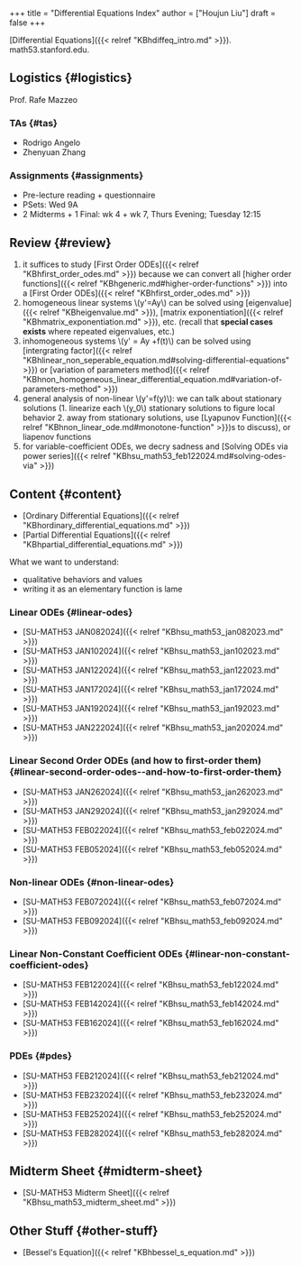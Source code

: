 +++
title = "Differential Equations Index"
author = ["Houjun Liu"]
draft = false
+++

[Differential Equations]({{< relref "KBhdiffeq_intro.md" >}}). math53.stanford.edu.


## Logistics {#logistics}

Prof. Rafe Mazzeo


### TAs {#tas}

-   Rodrigo Angelo
-   Zhenyuan Zhang


### Assignments {#assignments}

-   Pre-lecture reading + questionnaire
-   PSets: Wed 9A
-   2 Midterms + 1 Final: wk 4 + wk 7, Thurs Evening; Tuesday 12:15


## Review {#review}

1.  it suffices to study [First Order ODEs]({{< relref "KBhfirst_order_odes.md" >}}) because we can convert all [higher order functions]({{< relref "KBhgeneric.md#higher-order-functions" >}}) into a [First Order ODEs]({{< relref "KBhfirst_order_odes.md" >}})
2.  homogeneous linear systems \\(y'=Ay\\) can be solved using [eigenvalue]({{< relref "KBheigenvalue.md" >}}), [matrix exponentiation]({{< relref "KBhmatrix_exponentiation.md" >}}), etc. (recall that **special cases exists** where repeated eigenvalues, etc.)
3.  inhomogeneous systems \\(y' = Ay +f(t)\\) can be solved using [intergrating factor]({{< relref "KBhlinear_non_seperable_equation.md#solving-differential-equations" >}}) or [variation of parameters method]({{< relref "KBhnon_homogeneous_linear_differential_equation.md#variation-of-parameters-method" >}})
4.  general analysis of non-linear \\(y'=f(y)\\): we can talk about stationary solutions (1. linearize each \\(y\_0\\) stationary solutions to figure local behavior 2. away from stationary solutions, use [Lyapunov Function]({{< relref "KBhnon_linear_ode.md#monotone-function" >}})s to discuss), or liapenov functions
5.  for variable-coefficient ODEs, we decry sadness and [Solving ODEs via power series]({{< relref "KBhsu_math53_feb122024.md#solving-odes-via" >}})


## Content {#content}

-   [Ordinary Differential Equations]({{< relref "KBhordinary_differential_equations.md" >}})
-   [Partial Differential Equations]({{< relref "KBhpartial_differential_equations.md" >}})

What we want to understand:

-   qualitative behaviors and values
-   writing it as an elementary function is lame


### Linear ODEs {#linear-odes}

-   [SU-MATH53 JAN082024]({{< relref "KBhsu_math53_jan082023.md" >}})
-   [SU-MATH53 JAN102024]({{< relref "KBhsu_math53_jan102023.md" >}})
-   [SU-MATH53 JAN122024]({{< relref "KBhsu_math53_jan122023.md" >}})
-   [SU-MATH53 JAN172024]({{< relref "KBhsu_math53_jan172024.md" >}})
-   [SU-MATH53 JAN192024]({{< relref "KBhsu_math53_jan192023.md" >}})
-   [SU-MATH53 JAN222024]({{< relref "KBhsu_math53_jan202024.md" >}})


### Linear Second Order ODEs (and how to first-order them) {#linear-second-order-odes--and-how-to-first-order-them}

-   [SU-MATH53 JAN262024]({{< relref "KBhsu_math53_jan262023.md" >}})
-   [SU-MATH53 JAN292024]({{< relref "KBhsu_math53_jan292024.md" >}})
-   [SU-MATH53 FEB022024]({{< relref "KBhsu_math53_feb022024.md" >}})
-   [SU-MATH53 FEB052024]({{< relref "KBhsu_math53_feb052024.md" >}})


### Non-linear ODEs {#non-linear-odes}

-   [SU-MATH53 FEB072024]({{< relref "KBhsu_math53_feb072024.md" >}})
-   [SU-MATH53 FEB092024]({{< relref "KBhsu_math53_feb092024.md" >}})


### Linear Non-Constant Coefficient ODEs {#linear-non-constant-coefficient-odes}

-   [SU-MATH53 FEB122024]({{< relref "KBhsu_math53_feb122024.md" >}})
-   [SU-MATH53 FEB142024]({{< relref "KBhsu_math53_feb142024.md" >}})
-   [SU-MATH53 FEB162024]({{< relref "KBhsu_math53_feb162024.md" >}})


### PDEs {#pdes}

-   [SU-MATH53 FEB212024]({{< relref "KBhsu_math53_feb212024.md" >}})
-   [SU-MATH53 FEB232024]({{< relref "KBhsu_math53_feb232024.md" >}})
-   [SU-MATH53 FEB252024]({{< relref "KBhsu_math53_feb252024.md" >}})
-   [SU-MATH53 FEB282024]({{< relref "KBhsu_math53_feb282024.md" >}})


## Midterm Sheet {#midterm-sheet}

-   [SU-MATH53 Midterm Sheet]({{< relref "KBhsu_math53_midterm_sheet.md" >}})


## Other Stuff {#other-stuff}

-   [Bessel's Equation]({{< relref "KBhbessel_s_equation.md" >}})
